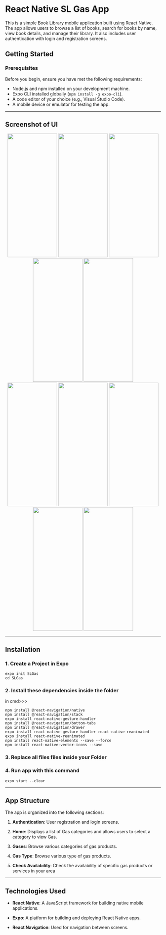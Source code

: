 # React Native SL Gas App

This is a simple Book Library mobile application built using React Native. The app allows users to browse a list of books, search for books by name, view book details, and manage their library. It also includes user authentication with login and registration screens.

## Getting Started

### Prerequisites

Before you begin, ensure you have met the following requirements:

- Node.js and npm installed on your development machine.
- Expo CLI installed globally (`npm install -g expo-cli`).
- A code editor of your choice (e.g., Visual Studio Code).
- A mobile device or emulator for testing the app.



---

## Screenshot of UI
<div align="center">
<img src="https://github.com/rihamnazeer/SLGas-App/assets/90144970/a259e4c0-7c45-4733-9e2c-697fc131cf12" width="160" height="400" />
<img src="https://github.com/rihamnazeer/SLGas-App/assets/90144970/3f3302e5-19df-4c34-b3f5-a3f8dc6cc36a" width="160" height="400" />
<img src="https://github.com/rihamnazeer/SLGas-App/assets/90144970/e2f8132a-2441-4d91-a145-b11fb8688107" width="160" height="400" />
<img src="https://github.com/rihamnazeer/SLGas-App/assets/90144970/c51f873c-6266-484d-a41a-13579f35af3d" width="160" height="400" />
<img src="https://github.com/rihamnazeer/SLGas-App/assets/90144970/31cd5d6f-4776-4d0e-a2af-376a72294972" width="160" height="400" />
</div>
<div align="center">
<img src="https://github.com/rihamnazeer/SLGas-App/assets/90144970/f589df52-fdac-483c-83c7-a1995d99625b" width="160" height="400" />
<img src="https://github.com/rihamnazeer/SLGas-App/assets/90144970/a6aa2744-e9a1-4f01-9644-d6bd06c10ee3" width="160" height="400" />
<img src="https://github.com/rihamnazeer/SLGas-App/assets/90144970/c67b175d-7a8b-4ac0-86d0-e3f87a19e799" width="160" height="400" />
<img src="https://github.com/rihamnazeer/SLGas-App/assets/90144970/481b21c3-cf4b-42e5-8fbc-c89beaa64047" width="160" height="400" />
<img src="https://github.com/rihamnazeer/SLGas-App/assets/90144970/57f9c1f9-850b-4250-ac8f-7f6d8e7b2c4d" width="160" height="400" />
</div>

---
## Installation

### 1. Create a Project in Expo 

    expo init SLGas
    cd SLGas


### 2. Install these dependencies inside the folder
in cmd>>>

    npm install @react-navigation/native
    npm install @react-navigation/stack
    expo install react-native-gesture-handler
    npm install @react-navigation/bottom-tabs
    npm install @react-navigation/drawer
    expo install react-native-gesture-handler react-native-reanimated
    expo install react-native-reanimated
    npm install react-native-elements --save --force
    npm install react-native-vector-icons --save
    
    
### 3. Replace all files files inside your Folder


### 4. Run app with this command
    expo start --clear


---

## App Structure

The app is organized into the following sections:

1. **Authentication**: User registration and login screens.

2. **Home**: Displays a list of Gas categories and allows users to select a category to view Gas.

3. **Gases**: Browse various categories of gas products.

4. **Gas Type**: Browse various type of gas products.

5. **Check Availability**: Check the availability of specific gas products or services in your area

---

## Technologies Used

- **React Native**: A JavaScript framework for building native mobile applications.

- **Expo**: A platform for building and deploying React Native apps.

- **React Navigation**: Used for navigation between screens.
